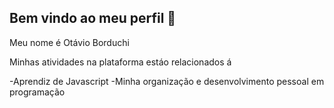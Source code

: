 ## Bem vindo ao meu perfil 🖤

 Meu nome é Otávio Borduchi

 Minhas atividades na plataforma estáo relacionados á

 -Aprendiz de Javascript
 -Minha organização e desenvolvimento pessoal em programação
 

